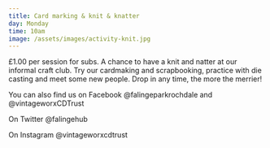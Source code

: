 ```yaml
---
title: Card marking & knit & knatter
day: Monday
time: 10am
image: /assets/images/activity-knit.jpg
---
```

£1.00 per session for subs. A chance to have a knit and natter at our informal craft club. Try our cardmaking and scrapbooking, practice with die casting and meet some new people. Drop in any time, the more the merrier!

You can also find us on Facebook @falingeparkrochdale and @vintageworxCDTrust

On Twitter @falingehub

On Instagram @vintageworxcdtrust
